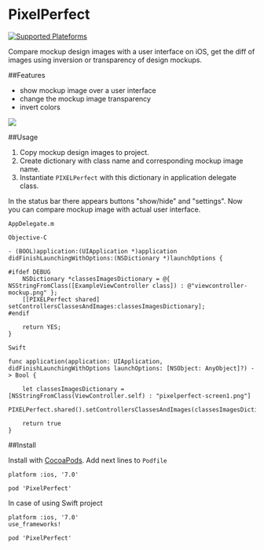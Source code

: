 # PixelPerfect
[![Supported Plateforms](https://img.shields.io/badge/platform-ios-brightgreen.svg)](https://github.com/ykobets/PixelPerfect) 

Compare mockup design images with a user interface on iOS, get the diff of images using inversion or transparency of design mockups.

##Features
* show mockup image over a user interface
* change the mockup image transparency
* invert colors

![](https://github.com/ykobets/PixelPerfect/blob/master/example.gif)

##Usage

1. Copy mockup design images to project. 
2. Create dictionary with class name and corresponding mockup image name. 
3. Instantiate `PIXELPerfect` with this dictionary in application delegate class. 

In the status bar there appears buttons "show/hide" and "settings".
Now you can compare mockup image with actual user interface.

`AppDelegate.m`

`Objective-C`

```
- (BOOL)application:(UIApplication *)application didFinishLaunchingWithOptions:(NSDictionary *)launchOptions {
    
#ifdef DEBUG
    NSDictionary *classesImagesDictionary = @{ NSStringFromClass([ExampleViewController class]) : @"viewcontroller-mockup.png" };
    [[PIXELPerfect shared] setControllersClassesAndImages:classesImagesDictionary];
#endif    
    
    return YES;
}
```

`Swift`
```
func application(application: UIApplication, didFinishLaunchingWithOptions launchOptions: [NSObject: AnyObject]?) -> Bool {
    
    let classesImagesDictionary = [NSStringFromClass(ViewController.self) : "pixelperfect-screen1.png"]
    PIXELPerfect.shared().setControllersClassesAndImages(classesImagesDictionary)
    
    return true
}
```

##Install

Install with [CocoaPods](http://cocoapods.org/). Add next lines to `Podfile`

```
platform :ios, '7.0'

pod 'PixelPerfect'
```

In case of using Swift project

```
platform :ios, '7.0'
use_frameworks!

pod 'PixelPerfect'
```
